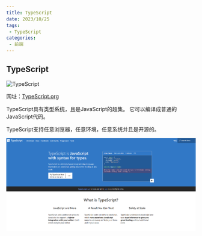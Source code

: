 ```yaml
---
title: TypeScript
date: 2023/10/25
tags:
 - TypeScript
categories:
 - 前端
---
```

## TypeScript

![TypeScript](https://img.shields.io/badge/TypeScript-v5.2-blue.svg?logo=TypeScript)

网址：[TypeScript.org](https://www.typescriptlang.org/)

TypeScript具有类型系统，且是JavaScript的超集。 它可以编译成普通的JavaScript代码。

TypeScript支持任意浏览器，任意环境，任意系统并且是开源的。

![1698641968591](image/TypeScript/1698641968591.png)
